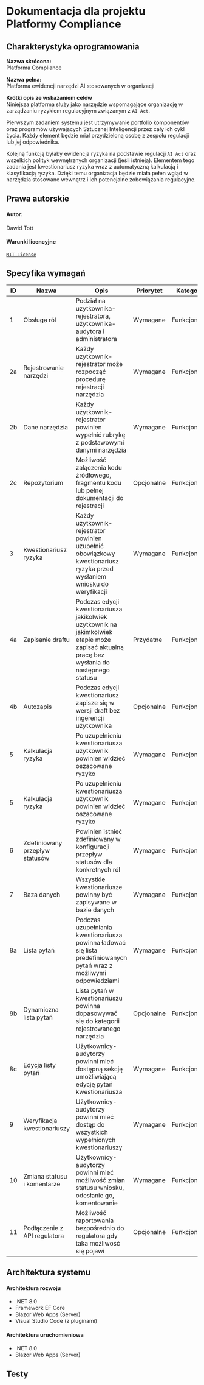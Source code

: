 # Dokumentacja dla projektu Platformy Compliance

## Charakterystyka oprogramowania

**Nazwa skrócona:** </br>
Platforma Compliance

**Nazwa pełna:** </br>
Platforma ewidencji narzędzi AI stosowanych w organizacji

**Krótki opis ze wskazaniem celów**</br>
Niniejsza platforma służy jako narzędzie wspomagające organizację w zarządzaniu ryzykiem regulacyjnym związanym z `AI Act`.

Pierwszym zadaniem systemu jest utrzymywanie portfolio komponentów oraz programów używających Sztucznej Inteligencji przez cały ich cykl życia. Każdy element będzie miał przydzieloną osobę z zespołu regulacji lub jej odpowiednika.

Kolejną funkcją byłaby ewidencja ryzyka na podstawie regulacji `AI Act` oraz wszelkich polityk wewnętrznych organizacji (jeśli istnieją). Elementem tego zadania jest kwestionariusz ryzyka wraz z automatyczną kalkulacją i klasyfikacją ryzyka. 
Dzięki temu organizacja będzie miała pełen wgląd w narzędzia stosowane wewnątrz i ich potencjalne zobowiązania regulacyjne.

## Prawa autorskie

#### Autor:
Dawid Tott

#### Warunki licencyjne
[`MIT License`](LICENSE)

## Specyfika wymagań


| ID | Nazwa       | Opis                                                                           | Priorytet | Kategoria    |
|----|-------------|--------------------------------------------------------------------------------|-----------|--------------|
| 1  | Obsługa ról | Podział na użytkownika-rejestratora, użytkownika-audytora i administratora | Wymagane  | Funkcjonalne |
|2a | Rejestrowanie narzędzi | Każdy użytkownik-rejestrator może rozpocząć procedurę rejestracji narzędzia | Wymagane | Funkcjonalne |
| 2b | Dane narzędzia | Każdy użytkownik-rejestrator powinien wypełnić rubrykę z podstawowymi danymi narzędzia | Wymagane | Funkcjonalne |
| 2c | Repozytorium | Możliwość załączenia kodu źródłowego, fragmentu kodu lub pełnej dokumentacji do rejestracji | Opcjonalne | Funkcjonalne |
| 3 | Kwestionariusz ryzyka | Każdy użytkownik-rejestrator powinien uzupełnić obowiązkowy kwestionariusz ryzyka przed wysłaniem wniosku do weryfikacji | Wymagane | Funkcjonalne |
| 4a | Zapisanie draftu | Podczas edycji kwestionariusza jakikolwiek użytkownik na jakimkolwiek etapie może zapisać aktualną pracę bez wysłania do następnego statusu | Przydatne | Funkcjonalne |
| 4b | Autozapis | Podczas edycji kwestionariusz zapisze się w wersji draft bez ingerencji użytkownika | Opcjonalne | Funkcjonalne |
| 5 | Kalkulacja ryzyka | Po uzupełnieniu kwestionariusza użytkownik powinien widzieć oszacowane ryzyko | Wymagane | Funkcjonalne |
| 5 | Kalkulacja ryzyka | Po uzupełnieniu kwestionariusza użytkownik powinien widzieć oszacowane ryzyko | Wymagane | Funkcjonalne |
| 6 | Zdefiniowany przepływ statusów | Powinien istnieć zdefiniowany w konfiguracji przepływ statusów dla konkretnych ról | Wymagane | Funkcjonalne |
| 7 | Baza danych | Wszystkie kwestionariusze powinny być zapisywane w bazie danych | Wymagane | Funkcjonalne |
| 8a | Lista pytań | Podczas uzupełniania kwestionariusza powinna ładować się lista predefiniowanych pytań wraz z możliwymi odpowiedziami | Wymagane | Funkcjonalne |
| 8b | Dynamiczna lista pytań | Lista pytań w kwestionariuszu powinna dopasowywać się do kategorii rejestrowanego narzędzia | Opcjonalne | Funkcjonalne |
| 8c | Edycja listy pytań | Użytkownicy-audytorzy powinni mieć dostępną sekcję umożliwiającą edycję pytań kwestionariusza | Wymagane | Funkcjonalne |
| 9 | Weryfikacja kwestionariuszy | Użytkownicy-audytorzy powinni mieć dostęp do wszystkich wypełnionych kwestionariuszy | Wymagane | Funkcjonalne |
| 10 | Zmiana statusu i komentarze | Użytkownicy-audytorzy powinni mieć możliwość zmian statusu wniosku, odesłanie go, komentowanie | Wymagane | Funkcjonalne |
| 11 | Podłączenie z API regulatora | Możliwość raportowania bezpośrednio do regulatora gdy taka możliwość się pojawi | Opcjonalne | Funkcjonalne |

## Architektura systemu

#### Architektura rozwoju
* .NET 8.0
* Framework EF Core
* Blazor Web Apps (Server)
* Visual Studio Code (z pluginami)

#### Architektura uruchomieniowa
* .NET 8.0
* Blazor Web Apps (Server)

## Testy
